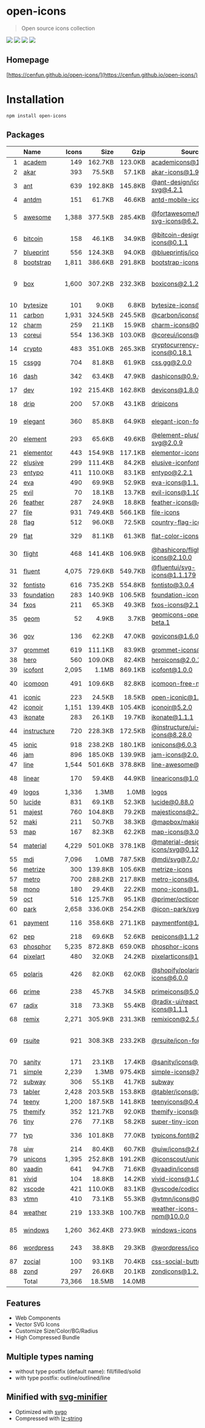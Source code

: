# open-icons
> Open source icons collection

![](https://img.shields.io/npm/v/open-icons)
![](https://img.shields.io/librariesio/github/cenfun/open-icons)
![](https://img.shields.io/librariesio/dependents/npm/open-icons)
[![](https://badgen.net/npm/dw/open-icons)](https://www.npmjs.com/package/open-icons)

## Homepage
[https://cenfun.github.io/open-icons/](https://cenfun.github.io/open-icons/)

# Installation
```sh
npm install open-icons
```

## Packages
|   |Name|Icons|Size|Gzip|Source|License|
|--:|:---|----:|---:|---:|------|-------|
|  1|[academ](https://cenfun.github.io/open-icons/#academ)|  149|162.7KB|123.0KB|[academicons@1.9.2](https://github.com/jpswalsh/academicons)|OFL-1.1|
|  2|[akar](https://cenfun.github.io/open-icons/#akar)|  393|75.5KB|57.1KB|[akar-icons@1.9.20](https://github.com/artcoholic/akar-icons)|MIT    |
|  3|[ant](https://cenfun.github.io/open-icons/#ant)|  639|192.8KB|145.8KB|[@ant-design/icons-svg@4.2.1](https://github.com/ant-design/ant-design-icons)|MIT    |
|  4|[antdm](https://cenfun.github.io/open-icons/#antdm)|  151|61.7KB|46.6KB|[antd-mobile-icons@0.3.0](https://github.com/awmleer/antd-mobile-icons)|MIT    |
|  5|[awesome](https://cenfun.github.io/open-icons/#awesome)|1,388|377.5KB|285.4KB|[@fortawesome/free-solid-svg-icons@6.2.0](https://github.com/FortAwesome/Font-Awesome)|(CC-BY-4.0 AND MIT)|
|  6|[bitcoin](https://cenfun.github.io/open-icons/#bitcoin)|  158|46.1KB|34.9KB|[@bitcoin-design/bitcoin-icons@0.1.1](https://github.com/BitcoinDesign/Bitcoin-Icons)|MIT    |
|  7|[blueprint](https://cenfun.github.io/open-icons/#blueprint)|  556|124.3KB|94.0KB|[@blueprintjs/icons@4.4.1](https://github.com/palantir/blueprint)|Apache-2.0|
|  8|[bootstrap](https://cenfun.github.io/open-icons/#bootstrap)|1,811|386.6KB|291.8KB|[bootstrap-icons@1.9.1](https://github.com/twbs/icons)|MIT    |
|  9|[box](https://cenfun.github.io/open-icons/#box)|1,600|307.2KB|232.3KB|[boxicons@2.1.2](https://github.com/atisawd/boxicons)|(CC-BY-4.0 OR OFL-1.1 OR MIT)|
| 10|[bytesize](https://cenfun.github.io/open-icons/#bytesize)|  101|9.0KB|6.8KB|[bytesize-icons@1.4.0](https://github.com/danklammer/bytesize-icons)|MIT    |
| 11|[carbon](https://cenfun.github.io/open-icons/#carbon)|1,931|324.5KB|245.5KB|[@carbon/icons@11.7.0](https://github.com/carbon-design-system/carbon)|Apache-2.0|
| 12|[charm](https://cenfun.github.io/open-icons/#charm)|  259|21.1KB|15.9KB|[charm-icons@0.17.0](https://github.com/jaynewey/charm-icons)|MIT    |
| 13|[coreui](https://cenfun.github.io/open-icons/#coreui)|  554|136.3KB|103.0KB|[@coreui/icons@2.1.0](https://github.com/coreui/coreui-icons)|MIT    |
| 14|[crypto](https://cenfun.github.io/open-icons/#crypto)|  483|351.0KB|265.3KB|[cryptocurrency-icons@0.18.1](https://github.com/spothq/cryptocurrency-icons)|CC0-1.0|
| 15|[cssgg](https://cenfun.github.io/open-icons/#cssgg)|  704|81.8KB|61.9KB|[css.gg@2.0.0](https://github.com/astrit/css.gg)|MIT    |
| 16|[dash](https://cenfun.github.io/open-icons/#dash)|  342|63.4KB|47.9KB|[dashicons@0.9.0](https://github.com/WordPress/dashicons)|GPL-2.0-or-later|
| 17|[dev](https://cenfun.github.io/open-icons/#dev)|  192|215.4KB|162.8KB|[devicons@1.8.0](https://github.com/vorillaz/devicons)|MIT    |
| 18|[drip](https://cenfun.github.io/open-icons/#drip)|  200|57.0KB|43.1KB|[dripicons](https://github.com/amitjakhu/dripicons)|CC-BY-SA-4.0|
| 19|[elegant](https://cenfun.github.io/open-icons/#elegant)|  360|85.8KB|64.9KB|[elegant-icon-font](https://www.elegantthemes.com/blog/resources/elegant-icon-font)|GPL 2.0 and MIT|
| 20|[element](https://cenfun.github.io/open-icons/#element)|  293|65.6KB|49.6KB|[@element-plus/icons-svg@2.0.9](https://github.com/element-plus/element-plus-icons)|MIT    |
| 21|[elementor](https://cenfun.github.io/open-icons/#elementor)|  443|154.9KB|117.1KB|[elementor-icons@5.16.0](https://github.com/elementor/elementor-icons)|MIT    |
| 22|[elusive](https://cenfun.github.io/open-icons/#elusive)|  299|111.4KB|84.2KB|[elusive-iconfont](https://github.com/dovy/elusive-iconfont)|SIL    |
| 23|[entypo](https://cenfun.github.io/open-icons/#entypo)|  411|110.0KB|83.1KB|[entypo@2.2.1](https://github.com/hypermodules/entypo)|ISC    |
| 24|[eva](https://cenfun.github.io/open-icons/#eva)|  490|69.9KB|52.9KB|[eva-icons@1.1.3](https://github.com/akveo/eva-icons)|MIT    |
| 25|[evil](https://cenfun.github.io/open-icons/#evil)|   70|18.1KB|13.7KB|[evil-icons@1.10.1](https://github.com/evil-icons/evil-icons)|MIT    |
| 26|[feather](https://cenfun.github.io/open-icons/#feather)|  287|24.9KB|18.8KB|[feather-icons@4.29.0](https://github.com/feathericons/feather)|MIT    |
| 27|[file](https://cenfun.github.io/open-icons/#file)|  931|749.4KB|566.1KB|[file-icons](https://github.com/file-icons/icons)|ISC    |
| 28|[flag](https://cenfun.github.io/open-icons/#flag)|  512|96.0KB|72.5KB|[country-flag-icons@1.5.5](https://gitlab.com/catamphetamine/country-flag-icons)|MIT    |
| 29|[flat](https://cenfun.github.io/open-icons/#flat)|  329|81.1KB|61.3KB|[flat-color-icons@1.1.0](https://github.com/icons8/flat-color-icons)|MIT OR Good-Boy|
| 30|[flight](https://cenfun.github.io/open-icons/#flight)|  468|141.4KB|106.9KB|[@hashicorp/flight-icons@2.10.0](https://github.com/hashicorp/design-system/)|MPL-2.0|
| 31|[fluent](https://cenfun.github.io/open-icons/#fluent)|4,075|729.6KB|549.7KB|[@fluentui/svg-icons@1.1.179](https://github.com/microsoft/fluentui-system-icons)|MIT    |
| 32|[fontisto](https://cenfun.github.io/open-icons/#fontisto)|  616|735.2KB|554.8KB|[fontisto@3.0.4](https://github.com/kenangundogan/fontisto)|MIT    |
| 33|[foundation](https://cenfun.github.io/open-icons/#foundation)|  283|140.9KB|106.5KB|[foundation-icons@1.0.1](https://github.com/zurb/foundation-icon-fonts)|ISC    |
| 34|[fxos](https://cenfun.github.io/open-icons/#fxos)|  211|65.3KB|49.3KB|[fxos-icons@2.1.2](https://github.com/fxos-components/fxos-icons)|MIT    |
| 35|[geom](https://cenfun.github.io/open-icons/#geom)|   52|4.9KB|3.7KB|[geomicons-open@3.0.0-beta.1](https://github.com/jxnblk/geomicons-open)|MIT    |
| 36|[gov](https://cenfun.github.io/open-icons/#gov)|  136|62.2KB|47.0KB|[govicons@1.6.0](https://github.com/540co/govicons)|(OFL-1.1 AND MIT)|
| 37|[grommet](https://cenfun.github.io/open-icons/#grommet)|  619|111.1KB|83.9KB|[grommet-icons@4.8.0](https://github.com/FortAwesome/Font-Awesome)|Apache-2.0|
| 38|[hero](https://cenfun.github.io/open-icons/#hero)|  560|109.0KB|82.4KB|[heroicons@2.0.10](https://github.com/tailwindlabs/heroicons)|MIT    |
| 39|[icofont](https://cenfun.github.io/open-icons/#icofont)|2,095|1.1MB|869.1KB|[icofont@1.0.0](https://github.com/LuanHimmlisch/icofont)|CC-BY-4.0|
| 40|[icomoon](https://cenfun.github.io/open-icons/#icomoon)|  491|109.6KB|82.8KB|[icomoon-free-npm@0.0.0](https://github.com/Keyamoon/IcoMoon-Free)|CC BY 4.0 or GPL|
| 41|[iconic](https://cenfun.github.io/open-icons/#iconic)|  223|24.5KB|18.5KB|[open-iconic@1.1.1](https://github.com/iconic/open-iconic)|undefined|
| 42|[iconoir](https://cenfun.github.io/open-icons/#iconoir)|1,151|139.4KB|105.4KB|[iconoir@5.2.0](https://github.com/lucaburgio/iconoir)|MIT    |
| 43|[ikonate](https://cenfun.github.io/open-icons/#ikonate)|  283|26.1KB|19.7KB|[ikonate@1.1.1](https://github.com/mikolajdobrucki/ikonate)|MIT    |
| 44|[instructure](https://cenfun.github.io/open-icons/#instructure)|  720|228.3KB|172.5KB|[@instructure/ui-icons@8.28.0](https://github.com/instructure/instructure-ui)|MIT    |
| 45|[ionic](https://cenfun.github.io/open-icons/#ionic)|  918|238.2KB|180.1KB|[ionicons@6.0.3](https://github.com/ionic-team/ionicons)|MIT    |
| 46|[jam](https://cenfun.github.io/open-icons/#jam)|  896|185.0KB|139.9KB|[jam-icons@2.0.0](https://github.com/michaelampr/jam)|MIT    |
| 47|[line](https://cenfun.github.io/open-icons/#line)|1,544|501.6KB|378.8KB|[line-awesome@1.3.0](https://github.com/icons8/line-awesome)|MIT    |
| 48|[linear](https://cenfun.github.io/open-icons/#linear)|  170|59.4KB|44.9KB|[linearicons@1.0.2](https://github.com/cjpatoilo/linearicons)|CC BY-SA 4.0|
| 49|[logos](https://cenfun.github.io/open-icons/#logos)|1,336|1.3MB|1.0MB|[logos](https://github.com/gilbarbara/logos)|CC0-1.0|
| 50|[lucide](https://cenfun.github.io/open-icons/#lucide)|  831|69.1KB|52.3KB|[lucide@0.88.0](https://github.com/lucide-icons/lucide)|ISC    |
| 51|[majest](https://cenfun.github.io/open-icons/#majest)|  760|104.8KB|79.2KB|[majesticons@2.1.2](https://github.com/halfmage/majesticons)|MIT    |
| 52|[maki](https://cenfun.github.io/open-icons/#maki)|  211|50.7KB|38.3KB|[@mapbox/maki@8.0.0](https://github.com/mapbox/maki)|CC0-1.0|
| 53|[map](https://cenfun.github.io/open-icons/#map)|  167|82.3KB|62.2KB|[map-icons@3.0.3](https://github.com/scottdejonge/Map-Icons)|ISC    |
| 54|[material](https://cenfun.github.io/open-icons/#material)|4,229|501.0KB|378.1KB|[@material-design-icons/svg@0.12.1](https://github.com/marella/material-design-icons)|Apache-2.0|
| 55|[mdi](https://cenfun.github.io/open-icons/#mdi)|7,096|1.0MB|787.5KB|[@mdi/svg@7.0.96](https://github.com/Templarian/MaterialDesign-SVG)|Apache-2.0|
| 56|[metrize](https://cenfun.github.io/open-icons/#metrize)|  300|139.8KB|105.6KB|[metrize-icons](https://www.alessioatzeni.com/metrize-icons/)|Free   |
| 57|[metro](https://cenfun.github.io/open-icons/#metro)|  700|288.2KB|217.8KB|[metro-icons@4.5.1](https://github.com/MfgLabs/mfglabs-iconset)|MIT    |
| 58|[mono](https://cenfun.github.io/open-icons/#mono)|  180|29.4KB|22.2KB|[mono-icons@1.3.1](https://github.com/mono-company/mono-icons)|MIT    |
| 59|[oct](https://cenfun.github.io/open-icons/#oct)|  516|125.7KB|95.1KB|[@primer/octicons@17.5.0](https://github.com/primer/octicons)|MIT    |
| 60|[park](https://cenfun.github.io/open-icons/#park)|2,658|336.0KB|254.2KB|[@icon-park/svg@1.4.2](https://github.com/bytedance/IconPark)|Apache-2.0|
| 61|[payment](https://cenfun.github.io/open-icons/#payment)|  116|358.6KB|271.1KB|[paymentfont@1.2.5](https://github.com/AlexanderPoellmann/PaymentFont)|(OFL-1.1 AND MIT)|
| 62|[pep](https://cenfun.github.io/open-icons/#pep)|  218|69.6KB|52.6KB|[pepicons@1.1.2](https://github.com/CyCraft/pepicons)|CC-BY-4.0|
| 63|[phosphor](https://cenfun.github.io/open-icons/#phosphor)|5,235|872.8KB|659.0KB|[phosphor-icons@1.4.2](https://github.com/phosphor-icons/phosphor-icons)|MIT    |
| 64|[pixelart](https://cenfun.github.io/open-icons/#pixelart)|  480|32.0KB|24.2KB|[pixelarticons@1.7.0](https://github.com/halfmage/pixelarticons)|MIT    |
| 65|[polaris](https://cenfun.github.io/open-icons/#polaris)|  426|82.0KB|62.0KB|[@shopify/polaris-icons@6.0.0](https://github.com/Shopify/polaris)|SEE LICENSE IN LICENSE.md|
| 66|[prime](https://cenfun.github.io/open-icons/#prime)|  238|45.7KB|34.5KB|[primeicons@5.0.0](https://github.com/primefaces/primeicons)|MIT    |
| 67|[radix](https://cenfun.github.io/open-icons/#radix)|  318|73.3KB|55.4KB|[@radix-ui/react-icons@1.1.1](https://github.com/radix-ui/icons)|MIT    |
| 68|[remix](https://cenfun.github.io/open-icons/#remix)|2,271|305.9KB|231.3KB|[remixicon@2.5.0](https://github.com/Remix-Design/RemixIcon)|Apache 2.0|
| 69|[rsuite](https://cenfun.github.io/open-icons/#rsuite)|  921|308.3KB|233.2KB|[@rsuite/icon-font@4.0.0](https://github.com/rsuite/rsuite-icons)|(CC-BY-4.0 AND OFL-1.1 AND MIT)|
| 70|[sanity](https://cenfun.github.io/open-icons/#sanity)|  171|23.1KB|17.4KB|[@sanity/icons@1.3.4](https://github.com/sanity-io/design)|MIT    |
| 71|[simple](https://cenfun.github.io/open-icons/#simple)|2,239|1.3MB|975.4KB|[simple-icons@7.10.0](https://github.com/simple-icons/simple-icons)|CC0-1.0|
| 72|[subway](https://cenfun.github.io/open-icons/#subway)|  306|55.1KB|41.7KB|[subway](https://github.com/mariuszostrowski/subway)|CC BY 4.0|
| 73|[tabler](https://cenfun.github.io/open-icons/#tabler)|2,428|203.5KB|153.8KB|[@tabler/icons@1.92.0](https://github.com/tabler/tabler-icons)|MIT    |
| 74|[teeny](https://cenfun.github.io/open-icons/#teeny)|1,200|187.5KB|141.8KB|[teenyicons@0.4.1](https://github.com/teenyicons/teenyicons)|MIT    |
| 75|[themify](https://cenfun.github.io/open-icons/#themify)|  352|121.7KB|92.0KB|[themify-icons@1.0.0](https://github.com/aastrong/themify-icons.scss)|ISC    |
| 76|[tiny](https://cenfun.github.io/open-icons/#tiny)|  276|77.1KB|58.2KB|[super-tiny-icons@0.4.0](https://github.com/edent/SuperTinyIcons)|MIT    |
| 77|[typ](https://cenfun.github.io/open-icons/#typ)|  336|101.8KB|77.0KB|[typicons.font@2.1.2](https://github.com/stephenhutchings/typicons.font)|(CC-BY-SA and SIL)|
| 78|[uiw](https://cenfun.github.io/open-icons/#uiw)|  214|80.4KB|60.7KB|[@uiw/icons@2.6.7](https://github.com/uiwjs/icons)|MIT    |
| 79|[unicons](https://cenfun.github.io/open-icons/#unicons)|1,395|252.8KB|191.2KB|[@iconscout/unicons@4.0.1](https://github.com/Iconscout/unicons)|Apache-2.0|
| 80|[vaadin](https://cenfun.github.io/open-icons/#vaadin)|  641|94.7KB|71.6KB|[@vaadin/icons@23.2.0](https://github.com/vaadin/web-components)|Apache-2.0|
| 81|[vivid](https://cenfun.github.io/open-icons/#vivid)|  104|18.8KB|14.2KB|[vivid-icons@1.0.10](https://github.com/webkul/vivid)|MIT    |
| 82|[vscode](https://cenfun.github.io/open-icons/#vscode)|  421|110.0KB|83.1KB|[@vscode/codicons@0.0.32](https://github.com/microsoft/vscode-codicons)|CC-BY-4.0|
| 83|[vtmn](https://cenfun.github.io/open-icons/#vtmn)|  410|73.1KB|55.3KB|[@vtmn/icons@0.15.0](https://github.com/Decathlon/vitamin-web)|Apache-2.0|
| 84|[weather](https://cenfun.github.io/open-icons/#weather)|  219|133.3KB|100.7KB|[weather-icons-npm@10.0.0](https://github.com/erikflowers/weather-icons)|MIT    |
| 85|[windows](https://cenfun.github.io/open-icons/#windows)|1,260|362.4KB|273.9KB|[windows-icons](https://github.com/Templarian/WindowsIcons)|CC BY-ND 3.0|
| 86|[wordpress](https://cenfun.github.io/open-icons/#wordpress)|  243|38.8KB|29.3KB|[@wordpress/icons@9.7.0](https://github.com/WordPress/gutenberg)|GPL-2.0-or-later|
| 87|[zocial](https://cenfun.github.io/open-icons/#zocial)|  100|93.1KB|70.4KB|[css-social-buttons@1.1.1](https://github.com/smcllns/css-social-buttons)|MIT    |
| 88|[zond](https://cenfun.github.io/open-icons/#zond)|  297|26.6KB|20.1KB|[zondicons@1.2.0](https://www.zondicons.com/)|CC-BY-4.0|
|   |Total|73,366|18.5MB|14.0MB|      |       |


## Features
* Web Components
* Vector SVG Icons 
* Customize Size/Color/BG/Radius
* High Compressed Bundle

## Multiple types naming
* without type postfix (default name): fill/filled/solid
* with type postfix: outline/outlined/line


## Minified with [svg-minifier](https://github.com/cenfun/svg-minifier)
* Optimized with [svgo](https://github.com/svg/svgo)
* Compressed with [lz-string](https://github.com/pieroxy/lz-string)